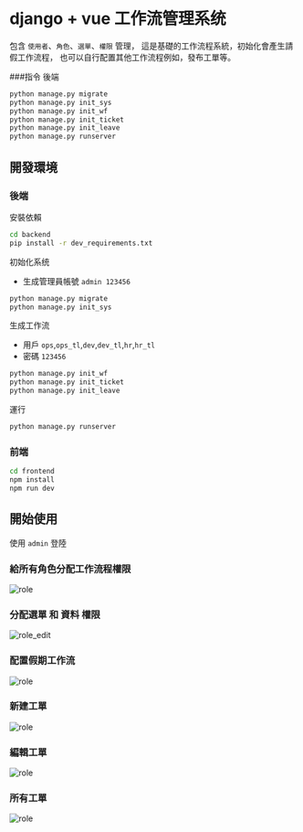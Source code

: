 # django + vue 工作流管理系统
包含 `使用者`、`角色`、`選單`、`權限` 管理， 這是基礎的工作流程系統，初始化會產生請假工作流程， 也可以自行配置其他工作流程例如，發布工單等。

[comment]: <> (- 后端model参考: [loonflow]&#40;https://github.com/blackholll/loonflow&#41;, 非常不错的一个项目)
[comment]: <> (- 前端设计参考: [花裤衩 vue-element-admin]&#40;https://github.com/PanJiaChen/vue-element-admin&#41;, 大神作品没得说)
###指令
後端
```bash
python manage.py migrate
python manage.py init_sys
python manage.py init_wf
python manage.py init_ticket
python manage.py init_leave
python manage.py runserver
```
## 開發環境
### 後端
安裝依賴
```bash
cd backend
pip install -r dev_requirements.txt
```

初始化系统
- 生成管理員帳號 `admin 123456`
```bash
python manage.py migrate
python manage.py init_sys
```

生成工作流
- 用戶 `ops`,`ops_tl`,`dev`,`dev_tl`,`hr`,`hr_tl`
- 密碼 `123456`

```bash
python manage.py init_wf
python manage.py init_ticket
python manage.py init_leave
```

運行
```bash
python manage.py runserver
```

### 前端
```bash
cd frontend
npm install
npm run dev
```

## 開始使用
使用 `admin` 登陸
### 給所有角色分配工作流程權限
![role](https://github.com/itimor/one-workflow/raw/master/gifs/role.png)

### 分配選單 和 資料 權限
![role_edit](https://github.com/itimor/one-workflow/raw/master/gifs/role_edit.png)

### 配置假期工作流
![role](https://github.com/itimor/one-workflow/raw/master/gifs/leave.png)

### 新建工單
![role](https://github.com/itimor/one-workflow/raw/master/gifs/new.png)

### 編輯工單
![role](https://github.com/itimor/one-workflow/raw/master/gifs/edit.png)

### 所有工單
![role](https://github.com/itimor/one-workflow/raw/master/gifs/all.png)